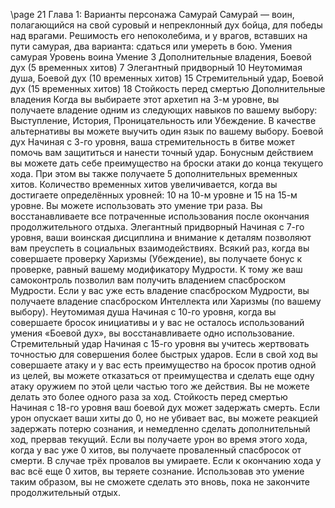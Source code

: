<!-- TODO: Formatting -->

\page 21
Глава 1: Варианты персонажа
Самурай
Самурай — воин, полагающийся на свой суровый и непреклонный дух бойца, для победы над врагами.
Решимость его непоколебима, и у врагов, вставших на пути самурая, два варианта: сдаться или умереть в бою.
Умения самурая
Уровень воина Умение
3 Дополнительные владения,
Боевой дух (5 временных хитов)
7 Элегантный придворный
10 Неутомимая душа,
Боевой дух (10 временных хитов)
15 Стремительный удар,
Боевой дух (15 временных хитов)
18 Стойкость перед смертью
Дополнительные владения
Когда вы выбираете этот архетип на 3-м уровне, вы получаете владение одним из следующих навыков по вашему выбору: Выступление, История, Проницательность или Убеждение. В качестве альтернативы вы можете выучить один язык по вашему выбору.
Боевой дух
Начиная с 3-го уровня, ваша стремительность в битве может помочь вам защититься и нанести точный удар. Бонусным действием вы можете дать себе преимущество на броски атаки до конца текущего хода. При этом вы также получаете 5 дополнительных временных хитов. Количество временных хитов увеличивается, когда вы достигаете определённых уровней: 10 на 10-м уровне и 15 на 15-м уровне.
Вы можете использовать это умение три раза. Вы восстанавливаете все потраченные использования после окончания продолжительного отдыха.
Элегантный придворный
Начиная с 7-го уровня, ваши воинская дисциплина и внимание к деталям позволяют вам преуспеть в социальных взаимодействиях. Всякий раз, когда вы совершаете проверку Харизмы (Убеждение), вы получаете бонус к проверке, равный вашему модификатору Мудрости.
К тому же ваш самоконтроль позволил вам получить владением спасброском Мудрости. Если у вас уже есть владение спасброском Мудрости, вы получаете владение спасброском Интеллекта или Харизмы
(по вашему выбору).
Неутомимая душа
Начиная с 10-го уровня, когда вы совершаете бросок инициативы и у вас не осталось использований умения «Боевой дух», вы восстанавливаете одно использование.
Стремительный удар
Начиная с 15-го уровня вы учитесь жертвовать точностью для совершения более быстрых ударов. Если в свой ход вы совершаете атаку и у вас есть преимущество на бросок против одной из целей, вы можете отказаться от преимущества и сделать еще одну атаку оружием по этой цели частью того же действия.
Вы не можете делать это более одного раза за ход.
Стойкость перед смертью
Начиная с 18-го уровня ваш боевой дух может задержать смерть. Если урон опускает ваши хиты до 0, но не убивает вас, вы можете реакцией задержать потерю сознания, и немедленно сделать дополнительный ход, прервав текущий. Если вы получаете урон во время этого хода, когда у вас уже 0 хитов, вы получаете проваленный спасбросок от смерти. В случае трёх провалов вы умираете. Если к окончанию хода у вас всё еще 0 хитов, вы теряете сознание.
Использовав это умение таким образом, вы не сможете сделать это вновь, пока не закончите продолжительный отдых.
